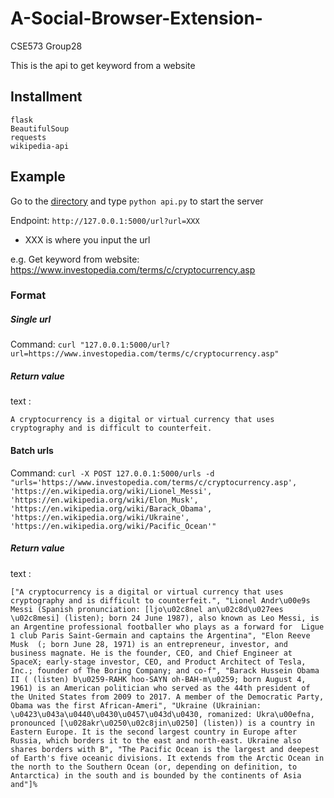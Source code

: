 # A-Social-Browser-Extension-
CSE573 Group28

This is the api to get keyword from a website
## Installment
```
flask
BeautifulSoup
requests
wikipedia-api
```
## Example
Go to the [directory](./mining/) and type `python api.py` to start the server

Endpoint: `http://127.0.0.1:5000/url?url=XXX`
- XXX is where you input the url

e.g. Get keyword from website: https://www.investopedia.com/terms/c/cryptocurrency.asp

### Format
##### Single url
Command: `curl "127.0.0.1:5000/url?url=https://www.investopedia.com/terms/c/cryptocurrency.asp"`
##### Return value
text :
```
A cryptocurrency is a digital or virtual currency that uses cryptography and is difficult to counterfeit.
```
#### Batch urls
Command: `curl -X POST 127.0.0.1:5000/urls -d "urls='https://www.investopedia.com/terms/c/cryptocurrency.asp', 'https://en.wikipedia.org/wiki/Lionel_Messi', 'https://en.wikipedia.org/wiki/Elon_Musk', 'https://en.wikipedia.org/wiki/Barack_Obama', 'https://en.wikipedia.org/wiki/Ukraine', 'https://en.wikipedia.org/wiki/Pacific_Ocean'"`

##### Return value
text :
```
["A cryptocurrency is a digital or virtual currency that uses cryptography and is difficult to counterfeit.", "Lionel Andr\u00e9s Messi (Spanish pronunciation: [ljo\u02c8nel an\u02c8d\u027ees \u02c8mesi] (listen); born 24 June 1987), also known as Leo Messi, is an Argentine professional footballer who plays as a forward for  Ligue 1 club Paris Saint-Germain and captains the Argentina", "Elon Reeve Musk  (; born June 28, 1971) is an entrepreneur, investor, and business magnate. He is the founder, CEO, and Chief Engineer at SpaceX; early-stage investor, CEO, and Product Architect of Tesla, Inc.; founder of The Boring Company; and co-f", "Barack Hussein Obama II ( (listen) b\u0259-RAHK hoo-SAYN oh-BAH-m\u0259; born August 4, 1961) is an American politician who served as the 44th president of the United States from 2009 to 2017. A member of the Democratic Party, Obama was the first African-Ameri", "Ukraine (Ukrainian: \u0423\u043a\u0440\u0430\u0457\u043d\u0430, romanized: Ukra\u00efna, pronounced [\u028akr\u0250\u02c8jin\u0250] (listen)) is a country in Eastern Europe. It is the second largest country in Europe after Russia, which borders it to the east and north-east. Ukraine also shares borders with B", "The Pacific Ocean is the largest and deepest of Earth's five oceanic divisions. It extends from the Arctic Ocean in the north to the Southern Ocean (or, depending on definition, to Antarctica) in the south and is bounded by the continents of Asia and"]%
```
